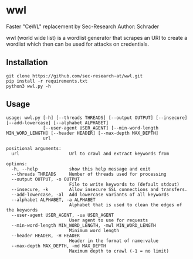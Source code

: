 # wwl
Faster "CeWL" replacement by Sec-Research 
Author: Schrader 


wwl (world wide list) is a wordlist generator that scrapes an URI to create a wordlist which then can be used for attacks on credentials.


## Installation

```
git clone https://github.com/sec-research-at/wwl.git
pip install -r requirements.txt
python3 wwl.py -h
```

## Usage
```
usage: wwl.py [-h] [--threads THREADS] [--output OUTPUT] [--insecure] [--add-lowercase] [--alphabet ALPHABET]
              [--user-agent USER_AGENT] [--min-word-length MIN_WORD_LENGTH] [--header HEADER] [--max-depth MAX_DEPTH]
              url

positional arguments:
  url                   Url to crawl and extract keywords from

options:
  -h, --help            show this help message and exit
  --threads THREADS     Number of threads used for processing
  --output OUTPUT, -o OUTPUT
                        File to write keywords to (default stdout)
  --insecure, -k        Allow insecure SSL connections and transfers.
  --add-lowercase, -al  Add lowercase variants of all keywords
  --alphabet ALPHABET, -a ALPHABET
                        Alphabet that is used to clean the edges of the keywords
  --user-agent USER_AGENT, -ua USER_AGENT
                        User agent to use for requests
  --min-word-length MIN_WORD_LENGTH, -mwl MIN_WORD_LENGTH
                        Minimum word length
  --header HEADER, -H HEADER
                        Header in the format of name:value
  --max-depth MAX_DEPTH, -md MAX_DEPTH
                        Maximum depth to crawl (-1 = no limit)
```
